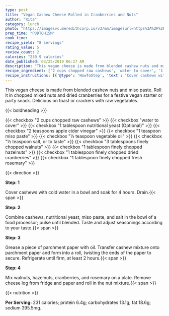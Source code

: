 ```yaml
---
type: post
title: "Vegan Cashew Cheese Rolled in Cranberries and Nuts"
author: "Rita"
category: lunch
photo: "https://imagesvc.meredithcorp.io/v3/mm/image?url=https%3A%2F%2Fimages.media-allrecipes.com%2Fuserphotos%2F4543038.jpg"
prep_time: "P0DT0H15M"
cook_time: 
recipe_yield: "8 servings"
rating_value: 5
review_count: 2
calories: "230.9 calories"
date_published: 03/25/2019 06:27 AM
description: "This vegan cheese is made from blended cashew nuts and miso paste. Roll it in chopped mixed nuts and dried cranberries for a festive vegan starter or party snack. Delicious on toast or crackers with raw vegetables."
recipe_ingredient: ['2 cups chopped raw cashews', 'water to cover', '1 tablespoon nutritional yeast', '2 teaspoons apple cider vinegar', '1 teaspoon miso paste', '½ teaspoon vegetable oil', '½ teaspoon salt, or to taste', '3 tablespoons finely chopped walnuts', '1 tablespoon finely chopped hazelnuts', '1 tablespoon finely chopped dried cranberries', '1 tablespoon finely chopped fresh rosemary']
recipe_instructions: [{'@type': 'HowToStep', 'text': 'Cover cashews with cold water in a bowl and soak for 4 hours. Drain.\n'}, {'@type': 'HowToStep', 'text': 'Combine cashews, nutritional yeast, miso paste, and salt in the bowl of a food processor; pulse until blended. Taste and adjust seasonings according to your taste.\n'}, {'@type': 'HowToStep', 'text': 'Grease a piece of parchment paper with oil. Transfer cashew mixture onto parchment paper and form into a roll, twisting the ends of the paper to secure. Refrigerate until firm, at least 2 hours.\n'}, {'@type': 'HowToStep', 'text': 'Mix walnuts, hazelnuts, cranberries, and rosemary on a plate. Remove cheese log from fridge and paper and roll in the nut mixture.\n'}]
---
```


This vegan cheese is made from blended cashew nuts and miso paste. Roll it in chopped mixed nuts and dried cranberries for a festive vegan starter or party snack. Delicious on toast or crackers with raw vegetables. 

{{< boldheading >}}

{{< checkbox "2 cups chopped raw cashews" >}}
{{< checkbox "water to cover" >}}
{{< checkbox "1 tablespoon nutritional yeast  (Optional)" >}}
{{< checkbox "2 teaspoons apple cider vinegar" >}}
{{< checkbox "1 teaspoon miso paste" >}}
{{< checkbox "½ teaspoon vegetable oil" >}}
{{< checkbox "½ teaspoon salt, or to taste" >}}
{{< checkbox "3 tablespoons finely chopped walnuts" >}}
{{< checkbox "1 tablespoon finely chopped hazelnuts" >}}
{{< checkbox "1 tablespoon finely chopped dried cranberries" >}}
{{< checkbox "1 tablespoon finely chopped fresh rosemary" >}}


{{< direction >}}

**Step: 1**

Cover cashews with cold water in a bowl and soak for 4 hours. Drain.{{< span >}}

**Step: 2**

Combine cashews, nutritional yeast, miso paste, and salt in the bowl of a food processor; pulse until blended. Taste and adjust seasonings according to your taste.{{< span >}}

**Step: 3**

Grease a piece of parchment paper with oil. Transfer cashew mixture onto parchment paper and form into a roll, twisting the ends of the paper to secure. Refrigerate until firm, at least 2 hours.{{< span >}}

**Step: 4**

Mix walnuts, hazelnuts, cranberries, and rosemary on a plate. Remove cheese log from fridge and paper and roll in the nut mixture.{{< span >}}

{{< nutrition >}}

**Per Serving:** 231 calories; protein 6.4g; carbohydrates 13.1g; fat 18.6g; sodium 395.5mg.